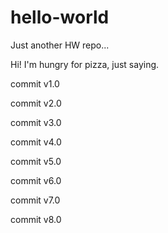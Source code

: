# hello-world
Just another HW repo...

Hi! I'm hungry for pizza, just saying.

commit v1.0

commit v2.0

commit v3.0

commit v4.0

commit v5.0

commit v6.0

commit v7.0

commit v8.0
